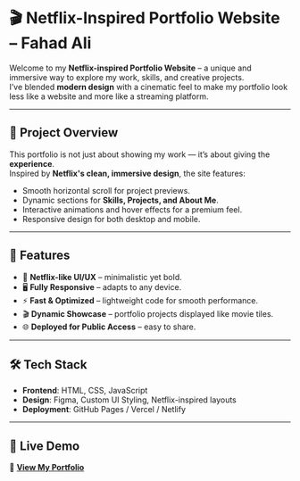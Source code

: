 # 🎬 Netflix-Inspired Portfolio Website – Fahad Ali

Welcome to my **Netflix-inspired Portfolio Website** – a unique and immersive way to explore my work, skills, and creative projects.  
I’ve blended **modern  design** with a cinematic feel to make my portfolio look less like a  website and more like a streaming platform.

---

## 🚀 Project Overview
This portfolio is not just about showing my work — it’s about giving the **experience**.  
Inspired by **Netflix's clean, immersive design**, the site features:
- Smooth horizontal scroll for project previews.
- Dynamic sections for **Skills, Projects, and About Me**.
- Interactive animations and hover effects for a premium feel.
- Responsive design for both desktop and mobile.

---

## 📌 Features
- 🎨 **Netflix-like UI/UX** – minimalistic yet bold.
- 🖥️ **Fully Responsive** – adapts to any device.
- ⚡ **Fast & Optimized** – lightweight code for smooth performance.
- 🎬 **Dynamic Showcase** – portfolio projects displayed like movie tiles.
- 🌐 **Deployed for Public Access** – easy to share.

---

## 🛠️ Tech Stack
- **Frontend**: HTML, CSS, JavaScript  
- **Design**: Figma, Custom UI Styling, Netflix-inspired layouts  
- **Deployment**: GitHub Pages / Vercel / Netlify  

---


## 🌟 Live Demo  
🔗 **[View My Portfolio](https://fahadware.github.io/Fahad-portfolio/)**






